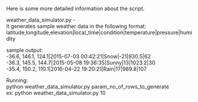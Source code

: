 Here is some more detailed information about the script.

weather_data_simulator.py -  
It generates sample weather data in the following format:
latitude,longitude,elevation|local_time|condition|temperature|pressure|humidity

sample output:  
-36.6, 146.1, 124.1|2015-07-03 00:42:21|Snow|-21|930.5|62  
-36.3, 145.5, 144.7|2015-05-08 19:36:35|Sunny|13|1023.2|30  
-35.4, 150.2, 110.1|2016-04-22 19:20:21|Rain|17|989.8|107

Running:  
python weather_data_simulator.py param_no_of_rows_to_generate  
ex: python weather_data_simulator.py 10
